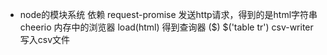 - node的模块系统
  依赖 request-promise 发送http请求，得到的是html字符串
   cheerio 内存中的浏览器 load(html) 得到查询器 ($)
   $('table tr')
   csv-writer 写入csv文件
  